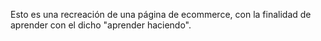 Esto es una recreación de una página de ecommerce, con la finalidad de aprender con el dicho "aprender haciendo".

